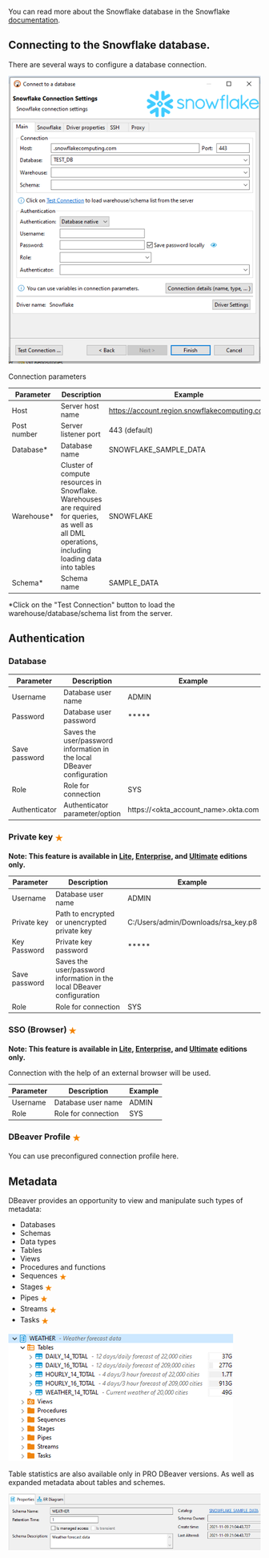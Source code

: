 You can read more about the Snowflake database in the Snowflake [documentation](https://docs.snowflake.com/).

## Connecting to the Snowflake database.

There are several ways to configure a database connection.

![](images/database/snowflake/connection-page.png)

Connection parameters

Parameter | Description | Example
----|-----|----
Host | Server host name | https://account.region.snowflakecomputing.com
Post number | Server listener port | 443 (default)
Database* | Database name | SNOWFLAKE_SAMPLE_DATA
Warehouse* | Cluster of compute resources in Snowflake. Warehouses are required for queries, as well as all DML operations, including loading data into tables | SNOWFLAKE
Schema* | Schema name | SAMPLE_DATA

*Click on the "Test Connection" button to load the warehouse/database/schema list from the server.

## Authentication

### Database

Parameter | Description | Example
----|-----|----
Username| Database user name | ADMIN
Password | Database user password | *****
Save password | Saves the user/password information in the local DBeaver configuration |
Role | Role for connection | SYS
Authenticator | Authenticator parameter/option | https://<okta_account_name>.okta.com

### Private key <img src="images/commercial_big.png" align="top" vspace="4" height="16"/>

**Note: This feature is available in [Lite](Lite-Edition), [Enterprise](Enterprise-Edition), and [Ultimate](Ultimate-Edition) editions only.**

Parameter | Description | Example
----|-----|----
Username| Database user name | ADMIN
Private key | Path to encrypted or unencrypted private key | C:/Users/admin/Downloads/rsa_key.p8
Key Password | Private key password | *****
Save password | Saves the user/password information in the local DBeaver configuration |
Role | Role for connection | SYS

### SSO (Browser) <img src="images/commercial_big.png" align="top" vspace="4" height="16"/>

**Note: This feature is available in [Lite](Lite-Edition), [Enterprise](Enterprise-Edition), and [Ultimate](Ultimate-Edition) editions only.**

Connection with the help of an external browser will be used.

Parameter | Description | Example
----|-----|----
Username| Database user name | ADMIN
Role | Role for connection | SYS

### DBeaver Profile <img src="images/commercial_big.png" align="top" vspace="4" height="16"/>

You can use preconfigured connection profile here.

## Metadata

DBeaver provides an opportunity to view and manipulate such types of metadata:

- Databases
- Schemas
- Data types
- Tables
- Views
- Procedures and functions
- Sequences <img src="images/commercial_big.png" align="top" vspace="4" height="14"/>
- Stages <img src="images/commercial_big.png" align="top" vspace="4" height="14"/>
- Pipes <img src="images/commercial_big.png" align="top" vspace="4" height="14"/>
- Streams <img src="images/commercial_big.png" align="top" vspace="4" height="14"/>
- Tasks <img src="images/commercial_big.png" align="top" vspace="4" height="14"/>

![](images/database/snowflake/metadata-types.png)

Table statistics are also available only in PRO DBeaver versions. As well as expanded metadata about tables and schemes.

![](images/database/snowflake/schema-metadata.png)

